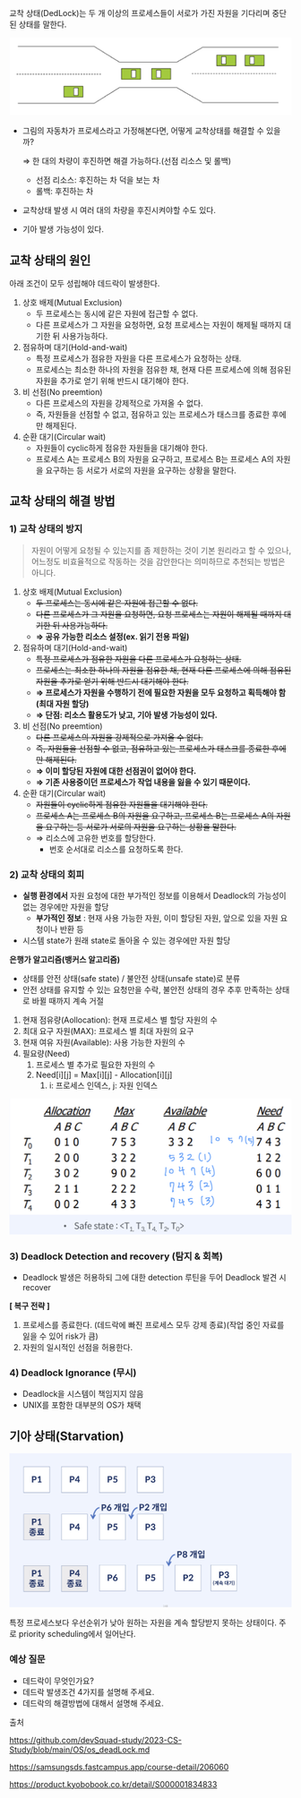 교착 상태(DedLock)는 두 개 이상의 프로세스들이 서로가 가진 자원을 기다리며 중단된 상태를 말한다.

![deadlock_traffic](img/deadlock_traffic.png)

- 그림의 자동차가 프로세스라고 가정해본다면, 어떻게 교착상태를 해결할 수 있을까?

  ⇒ 한 대의 차량이 후진하면 해결 가능하다.(선점 리소스 및 롤백)

    - 선점 리소스: 후진하는 차 덕을 보는 차
    - 롤백: 후진하는 차
- 교착상태 발생 시 여러 대의 차량을 후진시켜야할 수도 있다.
- 기아 발생 가능성이 있다.

## 교착 상태의 원인

아래 조건이 모두 성립해야 데드락이 발생한다.

1. 상호 배제(Mutual Exclusion)
    - 두 프로세스는 동시에 같은 자원에 접근할 수 없다.
    - 다른 프로세스가 그 자원을 요청하면, 요청 프로세스는 자원이 해제될 때까지 대기한 뒤 사용가능하다.
2. 점유하며 대기(Hold-and-wait)
    - 특정 프로세스가 점유한 자원을 다른 프로세스가 요청하는 상태.
    - 프로세스는 최소한 하나의 자원을 점유한 채, 현재 다른 프로세스에 의해 점유된 자원을 추가로 얻기 위해 반드시 대기해야 한다.
3. 비 선점(No preemtion)
    - 다른 프로세스의 자원을 강제적으로 가져올 수 없다.
    - 즉, 자원들을 선점할 수 없고, 점유하고 있는 프로세스가 태스크를 종료한 후에만 해제된다.
4. 순환 대기(Circular wait)
    - 자원들이 cyclic하게 점유한 자원들을 대기해야 한다.
    - 프로세스 A는 프로세스 B의 자원을 요구하고, 프로세스 B는 프로세스 A의 자원을 요구하는 등 서로가 서로의 자원을 요구하는 상황을 말한다.

## 교착 상태의 해결 방법

### 1) 교착 상태의 방지

> 자원이 어떻게 요청될 수 있는지를 좀 제한하는 것이 기본 원리라고 할 수 있으나, 어느정도 비효율적으로 작동하는 것을 감안한다는 의미하므로 추천되는 방법은 아니다.
>
1. 상호 배제(Mutual Exclusion)
    - ~~두 프로세스는 동시에 같은 자원에 접근할 수 없다.~~
    - ~~다른 프로세스가 그 자원을 요청하면, 요청 프로세스는 자원이 해제될 때까지 대기한 뒤 사용가능하다.~~
    - **⇒ 공유 가능한 리소스 설정(ex. 읽기 전용 파일)**
2. 점유하며 대기(Hold-and-wait)
    - ~~특정 프로세스가 점유한 자원을 다른 프로세스가 요청하는 상태.~~
    - ~~프로세스는 최소한 하나의 자원을 점유한 채, 현재 다른 프로세스에 의해 점유된 자원을 추가로 얻기 위해 반드시 대기해야 한다.~~
    - **⇒ 프로세스가 자원을 수행하기 전에 필요한 자원을 모두 요청하고 획득해야 함(최대 자원 할당)**
    - **⇒ 단점: 리소스 활용도가 낮고, 기아 발생 가능성이 있다.**
3. 비 선점(No preemtion)
    - ~~다른 프로세스의 자원을 강제적으로 가져올 수 없다.~~
    - ~~즉, 자원들을 선점할 수 없고, 점유하고 있는 프로세스가 태스크를 종료한 후에만 해제된다.~~
    - **⇒ 이미 할당된 자원에 대한 선점권이 없어야 한다.**
    - **⇒ 기존 사용중이던 프로세스가 작업 내용을 잃을 수 있기 때문이다.**
4. 순환 대기(Circular wait)
    - ~~자원들이 cyclic하게 점유한 자원들을 대기해야 한다.~~
    - ~~프로세스 A는 프로세스 B의 자원을 요구하고, 프로세스 B는 프로세스 A의 자원을 요구하는 등 서로가 서로의 자원을 요구하는 상황을 말한다.~~
    - ⇒ 리소스에 고유한 번호를 할당한다.
        - 번호 순서대로 리소스를 요청하도록 한다.

### 2) 교착 상태의 회피

- **실행 환경에서** 자원 요청에 대한 부가적인 정보를 이용해서 Deadlock의 가능성이 없는 경우에만 자원을 할당
    - **부가적인 정보** : 현재 사용 가능한 자원, 이미 할당된 자원, 앞으로 있을 자원 요청이나 반환 등
- 시스템 state가 원래 state로 돌아올 수 있는 경우에만 자원 할당

**은행가 알고리즘(뱅커스 알고리즘)**

- 상태를 안전 상태(safe state) / 불안전 상태(unsafe state)로 분류
- 안전 상태를 유지할 수 있는 요청만을 수락, 불안전 상태의 경우 추후 만족하는 상태로 바뀔 때까지 계속 거절
1. 현재 점유량(Aollocation): 현재 프로세스 별 할당 자원의 수
2. 최대 요구 자원(MAX): 프로세스 별 최대 자원의 요구
3. 현재 여유 자원(Available): 사용 가능한 자원의 수
4. 필요량(Need)
    1. 프로세스 별 추가로 필요한 자원의 수
    2. Need[i][j] = Max[i][j] - Allocation[i][j]
        1. i: 프로세스 인덱스, j: 자원 인덱스

![bankers_algorithm](img/bankers_algorithm.png)

### 3) Deadlock Detection and recovery (탐지 & 회복)

- Deadlock 발생은 허용하되 그에 대한 detection 루틴을 두어 Deadlock 발견 시 recover

**[ 복구 전략 ]**

1. 프로세스를 종료한다. (데드락에 빠진 프로세스 모두 강제 종료)(작업 중인 자료를 잃을 수 있어 risk가 큼)
2. 자원의 일시적인 선점을 허용한다.

### 4) Deadlock Ignorance (무시)

- Deadlock을 시스템이 책임지지 않음
- UNIX를 포함한 대부분의 OS가 채택

## 기아 상태(Starvation)

![starvation](img/starvation.png)

특정 프로세스보다 우선순위가 낮아 원하는 자원을 계속 할당받지 못하는 상태이다. 주로 priority scheduling에서 일어난다.

### 예상 질문

- 데드락이 무엇인가요?
- 데드락 발생조건 4가지를 설명해 주세요.
- 데드락의 해결방법에 대해서 설명해 주세요.

출처

https://github.com/devSquad-study/2023-CS-Study/blob/main/OS/os_deadLock.md

https://samsungsds.fastcampus.app/course-detail/206060

https://product.kyobobook.co.kr/detail/S000001834833